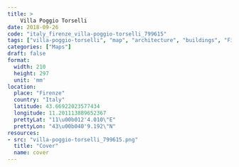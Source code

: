 ```yaml
---
title: > 
    Villa Poggio Torselli
date: 2018-09-26
code: "italy_firenze_villa-poggio-torselli_799615"
tags: ["villa-poggio-torselli", "map", "architecture", "buildings", "Firenze", "Italy"]
categories: ["Maps"]
draft: false
format:
  width: 210
  height: 297
  unit: 'mm'
location:
  place: "Firenze"
  country: "Italy"
  latitude: 43.66922023577434
  longitude: 11.201113889652367
  prettyLat: "11\u00b012'4.010\"E"
  prettyLon: "43\u00b040'9.192\"N"
resources:
- src: "villa-poggio-torselli_799615.png"
  title: "Cover"
  name: cover
---
```

